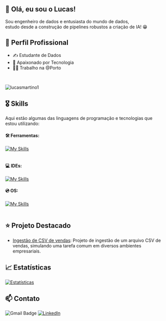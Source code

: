 ## 👋 Olá, eu sou o Lucas! ##

Sou engenheiro de dados e entusiasta do mundo de dados, </br> estudo desde a construção de pipelines robustos a criação de IA! 😁

## 💼 Perfil Profissional

- ✍ Estudante de Dados
- 🌱 Apaixonado por Tecnologia
- 👨‍💻 Trabalho na @Porto
</br>
<p align="left"> <img src="https://komarev.com/ghpvc/?username=lucasmartino1&label=Visualizações%20de%20perfil&color=73030D&style=for-the-badge&logo=star" alt="lucasmartino1" style="padding-right:20px;"/> </p> 


## 🎖️ Skills

Aqui estão algumas das linguagens de programação e tecnologias que estou utilizando:

#### 🛠️ Ferramentas:
[![My Skills](https://skillicons.dev/icons?i=python,docker,gcp,postgres,sqlite,git,github,linux)](https://skillicons.dev)<br><br>

#### 💻 IDEs: 
[![My Skills](https://skillicons.dev/icons?i=vscode,anaconda,pycharm)](https://skillicons.dev)

#### 💿 OS:
[![My Skills](https://skillicons.dev/icons?i=windows,ubuntu,debian)](https://skillicons.dev)<br><br>

## ⭐ Projeto Destacado

- [Ingestão de CSV de vendas](https://github.com/lucasmartino1/load_csv_sales): Projeto de ingestão de um arquivo CSV de vendas, simulando uma tarefa comum em diversos ambientes empresariais.

## 📈 Estatísticas
  <p align="left">
    <a href="https://github.com/lucasmartino1">
      <img align="center" src="https://github-readme-stats.vercel.app/api?username=lucasmartino1&count_private=true&show_icons=true&theme=nightowl&bg_color=0,000000,73030D&title_color=ffffff&text_color=ffffff&rank_icon=github&hide=prs,issues,contribs&show=reviews,prs_merged" alt="Estatísticas" />
    </a>
  </p>


## 📫 Contato

![Gmail Badge](https://img.shields.io/badge/-martinoolucas@gmail.com-006bed?style=flat-square&logo=Gmail&logoColor=white&link=mailto:martinoolucas@gmail.com)
[![LinkedIn](https://img.shields.io/badge/LinkedIn-lucasmartino-blue?logo=linkedin)](https://www.linkedin.com/in/lucasmartino)

